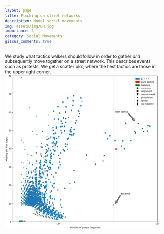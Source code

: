 ```yaml
---
layout: page
title: Flocking on street networks
description: Model social movements
img: assets/img/DR.jpg
importance: 2
category: Social Movements
giscus_comments: true
---
```


We study what tactics walkers should follow in order to gather *and* subsequently move together on a street network. This describes events such as protests.
We get a scatter plot, where the best tactics are those in the upper right corner. ![results!](/assets/img/publication_preview/scatter-1.jpg "Scatter plot of tactics")


<!-- <div class="row"> -->
<!--     <div class="col-sm mt-3 mt-md-0"> -->
<!--         {% include figure.liquid path="assets/img/1.jpg" title="example image" class="img-fluid rounded z-depth-1" %} -->
<!--     </div> -->
<!--     <div class="col-sm mt-3 mt-md-0"> -->
<!--         {% include figure.liquid path="assets/img/3.jpg" title="example image" class="img-fluid rounded z-depth-1" %} -->
<!--     </div> -->
<!--     <div class="col-sm mt-3 mt-md-0"> -->
<!--         {% include figure.liquid path="assets/img/5.jpg" title="example image" class="img-fluid rounded z-depth-1" %} -->
<!--     </div> -->
<!-- </div> -->
<!-- <div class="caption"> -->
<!--     Caption photos easily. On the left, a road goes through a tunnel. Middle, leaves artistically fall in a hipster photoshoot. Right, in another hipster photoshoot, a lumberjack grasps a handful of pine needles. -->
<!-- </div> -->
<!-- <div class="row"> -->
<!--     <div class="col-sm mt-3 mt-md-0"> -->
<!--         {% include figure.liquid path="assets/img/5.jpg" title="example image" class="img-fluid rounded z-depth-1" %} -->
<!--     </div> -->
<!-- </div> -->
<!-- <div class="caption"> -->
<!--     This image can also have a caption. It's like magic. -->
<!-- </div> -->

<!-- You can also put regular text between your rows of images. -->
<!-- Say you wanted to write a little bit about your project before you posted the rest of the images. -->
<!-- You describe how you toiled, sweated, _bled_ for your project, and then... you reveal its glory in the next row of images. -->

<!-- <div class="row justify-content-sm-center"> -->
<!--     <div class="col-sm-8 mt-3 mt-md-0"> -->
<!--         {% include figure.liquid path="assets/img/6.jpg" title="example image" class="img-fluid rounded z-depth-1" %} -->
<!--     </div> -->
<!--     <div class="col-sm-4 mt-3 mt-md-0"> -->
<!--         {% include figure.liquid path="assets/img/11.jpg" title="example image" class="img-fluid rounded z-depth-1" %} -->
<!--     </div> -->
<!-- </div> -->
<!-- <div class="caption"> -->
<!--     You can also have artistically styled 2/3 + 1/3 images, like these. -->
<!-- </div> -->

<!-- The code is simple. -->
<!-- Just wrap your images with `<div class="col-sm">` and place them inside `<div class="row">` (read more about the <a href="https://getbootstrap.com/docs/4.4/layout/grid/">Bootstrap Grid</a> system). -->
<!-- To make images responsive, add `img-fluid` class to each; for rounded corners and shadows use `rounded` and `z-depth-1` classes. -->
<!-- Here's the code for the last row of images above: -->

<!-- {% raw %} -->

<!-- ```html -->
<!-- <div class="row justify-content-sm-center"> -->
<!--   <div class="col-sm-8 mt-3 mt-md-0"> -->
<!--     {% include figure.liquid path="assets/img/6.jpg" title="example image" class="img-fluid rounded z-depth-1" %} -->
<!--   </div> -->
<!--   <div class="col-sm-4 mt-3 mt-md-0"> -->
<!--     {% include figure.liquid path="assets/img/11.jpg" title="example image" class="img-fluid rounded z-depth-1" %} -->
<!--   </div> -->
<!-- </div> -->
<!-- ``` -->

<!-- {% endraw %} -->
